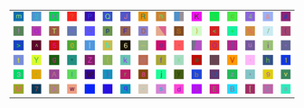 <table>
<tr>
<td><img src="6D.gif"></td>
<td><img src="32.gif"></td>
<td><img src="48.gif"></td>
<td><img src="3F.gif"></td>
<td><img src="50.gif"></td>
<td><img src="51.gif"></td>
<td><img src="4A.gif"></td>
<td><img src="52.gif"></td>
<td><img src="6E.gif"></td>
<td><img src="gr3.gif"></td>
<td><img src="4B.gif"></td>
<td><img src="4C.gif"></td>
<td><img src="63.gif"></td>
<td><img src="34.gif"></td>
<td><img src="26.gif"></td>
<td><img src="23.gif"></td>
</tr>
<tr>
<td><img src="21.gif"></td>
<td><img src="47.gif"></td>
<td><img src="54.gif"></td>
<td><img src="3D.gif"></td>
<td><img src="7E.gif"></td>
<td><img src="70.gif"></td>
<td><img src="46.gif"></td>
<td><img src="44.gif"></td>
<td><img src="gr2.gif"></td>
<td><img src="53.gif"></td>
<td><img src="29.gif"></td>
<td><img src="3C.gif"></td>
<td><img src="2B.gif"></td>
<td><img src="25.gif"></td>
<td><img src="2F.gif"></td>
<td><img src="28.gif"></td>
</tr>
<tr>
<td><img src="3E.gif"></td>
<td><img src="5E.gif"></td>
<td><img src="35.gif"></td>
<td><img src="30.gif"></td>
<td><img src="7C.gif"></td>
<td><img src="4E.gif"></td>
<td><img src="36.gif"></td>
<td><img src="5F.gif"></td>
<td><img src="6F.gif"></td>
<td><img src="60.gif"></td>
<td><img src="gr1.gif"></td>
<td><img src="4F.gif"></td>
<td><img src="5D.gif"></td>
<td><img src="75.gif"></td>
<td><img src="69.gif"></td>
<td><img src="2A.gif"></td>
</tr>
<tr>
<td><img src="74.gif"></td>
<td><img src="59.gif"></td>
<td><img src="67.gif"></td>
<td><img src="22.gif"></td>
<td><img src="5A.gif"></td>
<td><img src="7B.gif"></td>
<td><img src="6B.gif"></td>
<td><img src="40.gif"></td>
<td><img src="66.gif"></td>
<td><img src="78.gif"></td>
<td><img src="65.gif"></td>
<td><img src="6C.gif"></td>
<td><img src="56.gif"></td>
<td><img src="2E.gif"></td>
<td><img src="68.gif"></td>
<td><img src="31.gif"></td>
</tr>
<tr>
<td><img src="33.gif"></td>
<td><img src="27.gif"></td>
<td><img src="41.gif"></td>
<td><img src="49.gif"></td>
<td><img src="57.gif"></td>
<td><img src="7D.gif"></td>
<td><img src="72.gif"></td>
<td><img src="38.gif"></td>
<td><img src="6A.gif"></td>
<td><img src="79.gif"></td>
<td><img src="62.gif"></td>
<td><img src="55.gif"></td>
<td><img src="7A.gif"></td>
<td><img src="2C.gif"></td>
<td><img src="39.gif"></td>
<td><img src="76.gif"></td>
</tr>
<tr>
<td><img src="4D.gif"></td>
<td><img src="37.gif"></td>
<td><img src="58.gif"></td>
<td><img src="77.gif"></td>
<td><img src="3B.gif"></td>
<td><img src="3A.gif"></td>
<td><img src="71.gif"></td>
<td><img src="2D.gif"></td>
<td><img src="73.gif"></td>
<td><img src="64.gif"></td>
<td><img src="24.gif"></td>
<td><img src="45.gif"></td>
<td><img src="42.gif"></td>
<td><img src="5B.gif"></td>
<td><img src="43.gif"></td>
<td><img src="61.gif"></td>
</tr>
</table>
